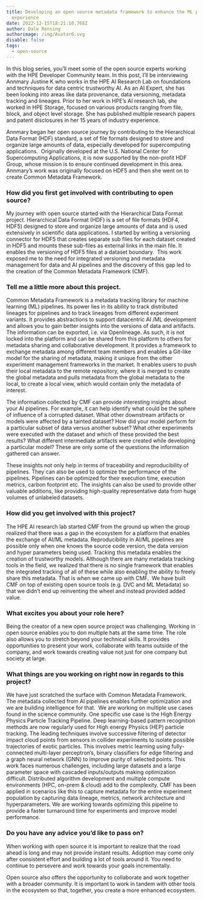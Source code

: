 ```yaml
---
title: Developing an open source metadata framework to enhance the ML pipeline
  experience
date: 2022-12-15T18:21:10.768Z
author: Dale Rensing
authorimage: /img/Avatar6.svg
disable: false
tags:
  - open-source
---
```

In this blog series, you’ll meet some of the open source experts working with the HPE Developer Community team. In this post, I’ll be interviewing Annmary Justine K who works in the HPE AI Research Lab on foundations and techniques for data centric trustworthy AI. As an AI Expert, she has been looking into areas like data provenance, data versioning, metadata tracking and lineages. Prior to her work in HPE’s AI research lab, she worked in HPE Storage, focused on various products ranging from file, block, and object level storage. She has published multiple research papers and patent disclosures in her 15 years of industry experience.

Annmary began her open source journey by contributing to the Hierarchical Data Format (HDF) standard, a set of file formats designed to store and organize large amounts of data, especially developed for supercomputing applications.  Originally developed at the U.S. National Center for Supercomputing Applications, it is now supported by the non-profit HDF Group, whose mission is to ensure continued development in this area. Annmary’s work was originally focused on HDF5 and then she went on to create Common Metadata Framework.

### How did you first get involved with contributing to open source?

My journey with open source started with the Hierarchical Data Format project. Hierarchical Data Format (HDF) is a set of file formats (HDF4, HDF5) designed to store and organize large amounts of data and is used extensively in scientific data applications. I started by writing a versioning connector for HDF5 that creates separate sub files for each dataset created in HDF5 and mounts these sub-files as external links in the main file. It enables the versioning of HDF5 files at a dataset boundary.  This work exposed me to the need for integrated versioning and metadata management for data and AI pipelines and the discovery of this gap led to the creation of the Common Metadata Framework (CMF).

### Tell me a little more about this project.

Common Metadata Framework is a metadata tracking library for machine learning (ML) pipelines. Its power lies in its ability to track distributed lineages for pipelines and to track lineages from different experiment variants. It provides abstractions to support datacentric AI /ML development and allows you to gain better insights into the versions of data and artifacts. The information can be exported, i.e. via Openlineage. As such, it is not locked into the platform and can be shared from this platform to others for metadata sharing and collaborative development. It provides a framework to exchange metadata among different team members and enables a Git-like model for the sharing of metadata, making it unique from the other experiment management frameworks in the market. It enables users to push their local metadata to the remote repository, where it is merged to create the global metadata and pulls metadata from the global metadata to the local, to create a local view, which would contain only the metadata of interest.

The information collected by CMF can provide interesting insights about your AI pipelines. For example, it can help identify what could be the sphere of influence of a corrupted dataset. What other downstream artifacts or models were affected by a tainted dataset? How did your model perform for a particular subset of data versus another subset? What other experiments were executed with the dataset and which of these provided the best results? What different intermediate artifacts were created while developing a particular model? These are only some of the questions the information gathered can answer.

These insights not only help in terms of traceability and reproducibility of pipelines. They can also be used to optimize the performance of the pipelines. Pipelines can be optimized for their execution time, execution metrics, carbon footprint etc. The insights can also be used to provide other valuable additions, like providing high-quality representative data from huge volumes of unlabeled datasets.

### How did you get involved with this project?

The HPE AI research lab started CMF from the ground up when the group realized that there was a gap in the ecosystem for a platform that enables the exchange of AI/ML metadata. Reproducibility in AI/ML pipelines are possible only when one knows the source code version, the data version and hyper parameters being used. Tracking this metadata enables the creation of trustworthy models. Although there are many metadata tracking tools in the field, we realized that there is no single framework that enables the integrated tracking of all of these while also enabling the ability to freely share this metadata. That is when we came up with CMF.  We have built CMF on top of existing open source tools (e.g. DVC and ML Metadata) so that we didn’t end up reinventing the wheel and instead provided added value.

### What excites you about your role here?

Being the creator of a new open source project was challenging. Working in open source enables you to don multiple hats at the same time. The role also allows you to stretch beyond your technical skills. It provides opportunities to present your work, collaborate with teams outside of the company, and work towards creating value not just for one company but society at large.  

### What things are you working on right now in regards to this project?

We have just scratched the surface with Common Metadata Framework. The metadata collected from AI pipelines enables further optimization and we are building intelligence for that.  We are working on multiple use cases found in the science community. One specific use case is the High Energy Physics Particle Tracking Pipeline. Deep learning-based pattern recognition methods are now regularly used for High energy Physics (HEP) particle tracking. The leading techniques involve successive filtering of detector impact cloud points from sensors in collider experiments to isolate possible trajectories of exotic particles. This involves metric learning using fully-connected multi-layer perceptron’s, binary classifiers for edge filtering and a graph neural network (GNN) to improve purity of selected points. This work faces numerous challenges, including large datasets and a large parameter space with cascaded inputs/outputs making optimization difficult. Distributed algorithm development and multiple compute environments (HPC, on-prem & cloud) add to the complexity. CMF has been applied in scenarios like this to capture metadata for the entire experiment population by capturing data lineage, metrics, network architecture and hyperparameters. We are working towards optimizing this pipeline to provide a faster turnaround time for experiments and improve model performance.

### Do you have any advice you’d like to pass on?

When working with open source it is important to realize that the road ahead is long and may not provide instant results. Adoption may come only after consistent effort and building a lot of tools around it. You need to continue to persevere and work towards your goals incrementally. 

Open source also offers the opportunity to collaborate and work together with a broader community. It is important to work in tandem with other tools in the ecosystem so that, together, you create a more enhanced ecosystem.
